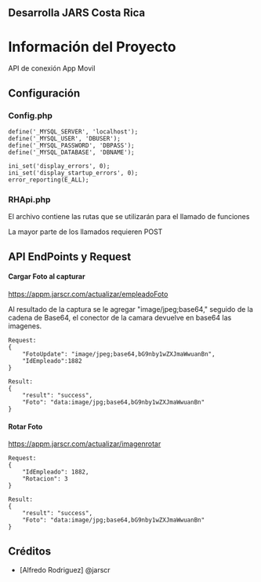 ## Desarrolla JARS Costa Rica

# Información del Proyecto
API de conexión App Movil

## Configuración
### Config.php
```
define('_MYSQL_SERVER', 'localhost');
define('_MYSQL_USER', 'DBUSER');
define('_MYSQL_PASSWORD', 'DBPASS');
define('_MYSQL_DATABASE', 'DBNAME');

ini_set('display_errors', 0);
ini_set('display_startup_errors', 0);
error_reporting(E_ALL);
```
### RHApi.php
El archivo contiene las rutas que se utilizarán para el llamado de funciones

La mayor parte de los llamados requieren POST


## API EndPoints y Request

#### Cargar Foto al capturar
https://appm.jarscr.com/actualizar/empleadoFoto

Al resultado de la captura se le agregar "image/jpeg;base64," seguido de la cadena de Base64, el conector de la camara devuelve en base64 las imagenes.

```
Request:
{
    "FotoUpdate": "image/jpeg;base64,bG9nby1wZXJmaWwuanBn",
    "IdEmpleado":1882
}

Result:
{
    "result": "success",
    "Foto": "data:image/jpg;base64,bG9nby1wZXJmaWwuanBn"
}

```


#### Rotar Foto
https://appm.jarscr.com/actualizar/imagenrotar

```
Request: 
{
    "IdEmpleado": 1882,
    "Rotacion": 3
}

Result:
{
    "result": "success",
    "Foto": "data:image/jpg;base64,bG9nby1wZXJmaWwuanBn"
}
```



## Créditos

- [Alfredo Rodriguez] @jarscr
